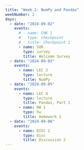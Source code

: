 ```yaml
---
title: "Week 2: NumPy and Pandas"
weekNumber: 2
days:
  - date: "2024-09-02"
    events:
      # - name: CHK 1
      #   type: checkpoint
      #   title: Checkpoint 1
      - name: SUR
        type: survey
        title: Welcome Survey
  - date: "2024-09-03"
    events:
      - name: LEC 3
        type: lecture
        title: NumPy
  - date: "2024-09-05"
    events:
      - name: LEC 4
        type: lecture
        title: Pandas, Part 1
      - name: HW 1
        type: hw
        title: Homework 1
  - date: "2024-09-06"
    events:
      - name: DISC 2
        type: disc
        title: Discussion 2
---
```

